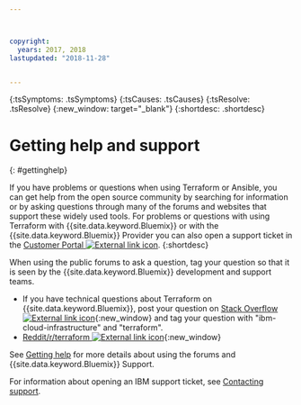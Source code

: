 ```yaml
---



copyright:
  years: 2017, 2018
lastupdated: "2018-11-28"


---
```


<!-- Common attributes used in the template are defined as follows: -->
{:tsSymptoms: .tsSymptoms} 
{:tsCauses: .tsCauses} 
{:tsResolve: .tsResolve} 
{:new_window: target="_blank"}
{:shortdesc: .shortdesc}

<!-- # {{site.data.keyword.blockstorageshort}} troubleshooting
{: #ts} -->
<!-- Provide an appropriate ID above -->

<!-- IN PROGRESS - AUDIENCE BLUE, STAGING ONLY -->


<!-- This is the template for troubleshooting topics.  -->

<!-- The short description section should include the service long name and "Bluemix" for search optimization. Example short description: -->

<!-- Add a heading and content for how to get help and support. Use this template for beta and GA services:  -->
# Getting help and support 
{: #gettinghelp}

If you have problems or questions when using Terraform or Ansible, you can get help from the open source community by searching for information or by asking questions through many of the forums and websites that support these widely used tools. For problems or questions with using Terraform with {{site.data.keyword.Bluemix}} or with the {{site.data.keyword.Bluemix}} Provider you can also open a support ticket in the [Customer Portal ![External link icon](../../icons/launch-glyph.svg "External link icon")](https://control.softlayer.com/).
{:shortdesc}

When using the public forums to ask a question, tag your question so that it is seen by the {{site.data.keyword.Bluemix}} development and support teams.
<!--Insert the appropriate Stack Overflow tag for your service for <block-storage> in URL and text below:  -->
* If you have technical questions about Terraform on {{site.data.keyword.Bluemix}}, post your question on [Stack Overflow ![External link icon](../icons/launch-glyph.svg "External link icon")](http://stackoverflow.com/search?q=ibm-cloud-infrastructure+terraform){:new_window} and tag your question with "ibm-cloud-infrastructure" and "terraform".
* [Reddit/r/terraform ![External link icon](../icons/launch-glyph.svg "External link icon")](https://www.reddit.com/r/Terraform/){:new_window}

See [Getting help](https://new-console.eu-gb.bluemix.net/docs/support/index.html#getting-help) for more details about using the forums and {{site.data.keyword.Bluemix}} Support.

For information about opening an IBM support ticket, see [Contacting support](/docs/get-support/howtogetsupport.html).

